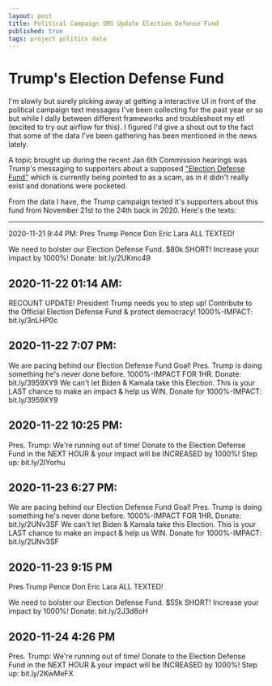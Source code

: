 ```yaml
---
layout: post
title: Political Campaign SMS Update Election Defense Fund 
published: true
tags: project politics data 
---
```


# Trump's Election Defense Fund 
I'm slowly but surely picking away at getting a interactive UI in front of the political campaign text messages I've been collecting for the past year or so but while I dally between different frameworks and troubleshoot my etl (excited to try out airflow for this). I figured I'd give a shout out to the fact that some of the data I've been gathering has been mentioned in the news lately. 

A topic brought up during the recent Jan 6th Commission hearings was Trump's messaging to supporters about a supposed ["Election Defense Fund"](https://www.rollingstone.com/politics/politics-news/trump-fundraising-scam-jan-6-hearing-1367359/) which is currently being pointed to as a scam, as in it didn't really exist and donations were pocketed. 

From the data I have, the Trump campaign texted it's supporters about this fund from November 21st to the 24th back in 2020. Here's the texts: 

-------------------------------------------------------------------------------
2020-11-21 9:44 PM:
Pres Trump
Pence
Don
Eric
Lara
ALL TEXTED!

We need to bolster our Election Defense Fund. $80k SHORT! Increase your impact by 1000%! Donate: bit.ly/2UKmc49

2020-11-22 01:14 AM: 
-------------------------------------------------------------------------------
RECOUNT UPDATE! President Trump needs you to step up! Contribute to the Official Election Defense Fund & protect democracy! 1000%-IMPACT: bit.ly/3nLHP0c

2020-11-22 7:07 PM: 
-------------------------------------------------------------------------------
We are pacing behind our Election Defense Fund Goal! Pres. Trump is doing something he's never done before. 1000%-IMPACT FOR 1HR. Donate: bit.ly/3959XY9 We can't let Biden & Kamala take this Election. This is your LAST chance to make an impact & help us WIN. Donate for 1000%-IMPACT: bit.ly/3959XY9

2020-11-22 10:25 PM:
-------------------------------------------------------------------------------
Pres. Trump: We're running out of time! Donate to the Election Defense Fund in the NEXT HOUR & your impact will be INCREASED by 1000%! Step up: bit.ly/2IYorhu

2020-11-23 6:27 PM: 
-------------------------------------------------------------------------------
We are pacing behind our Election Defense Fund Goal! Pres. Trump is doing something he's never done before. 1000%-IMPACT FOR 1HR. Donate: bit.ly/2UNv3SF We can't let Biden & Kamala take this Election. This is your LAST chance to make an impact & help us WIN. Donate for 1000%-IMPACT: bit.ly/2UNv3SF

2020-11-23 9:15 PM
-------------------------------------------------------------------------------
Pres Trump
Pence
Don
Eric
Lara
ALL TEXTED!

We need to bolster our Election Defense Fund. $55k SHORT! Increase your impact by 1000%! Donate: bit.ly/2J3d8oH

2020-11-24 4:26 PM
-------------------------------------------------------------------------------
Pres. Trump: We're running out of time! Donate to the Election Defense Fund in the NEXT HOUR & your impact will be INCREASED by 1000%! Step up: bit.ly/2KwMeFX
